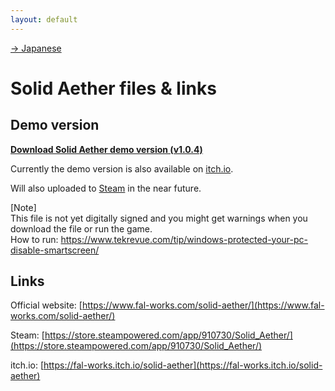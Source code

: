 ```yaml
---
layout: default
---
```


[-> Japanese](./index_ja.html)

# Solid Aether files & links

## Demo version

**[Download Solid Aether demo version (v1.0.4)](./solid_aether_demo.zip)**

Currently the demo version is also available on [itch.io](https://fal-works.itch.io/solid-aether).

Will also uploaded to [Steam](https://store.steampowered.com/app/910730/Solid_Aether/) in the near future.

\[Note\]  
This file is not yet digitally signed and you might get warnings when you download the file or run the game.  
How to run: [https://www.tekrevue.com/tip/windows-protected-your-pc-disable-smartscreen/
](https://www.tekrevue.com/tip/windows-protected-your-pc-disable-smartscreen/)


## Links

Official website: [https://www.fal-works.com/solid-aether/](https://www.fal-works.com/solid-aether/)

Steam: [https://store.steampowered.com/app/910730/Solid_Aether/](https://store.steampowered.com/app/910730/Solid_Aether/)

itch.io: [https://fal-works.itch.io/solid-aether](https://fal-works.itch.io/solid-aether)
